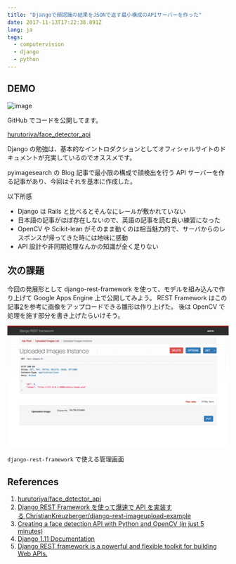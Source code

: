```yaml
---
title: "Djangoで顔認識の結果をJSONで返す最小構成のAPIサーバーを作った"
date: 2017-11-13T17:22:38.891Z
lang: ja
tags:
  - computervision
  - django
  - python
---
```


## DEMO

![image](/posts/2017-11-13/images/1.gif)

GitHub でコードを公開してます。

[hurutoriya/face_detector_api](https://github.com/hurutoriya/face_detector_api)

Django の勉強は、基本的なイントロダクションとしてオフィシャルサイトのドキュメントが充実しているのでオススメです。

pyimagesearch の Blog 記事で最小限の構成で顔検出を行う API サーバーを作る記事があり、今回はそれを基本に作成した。

以下所感

- Django は Rails と比べるとそんなにレールが敷かれていない
- 日本語の記事がほぼ存在しないので、英語の記事を読む良い練習になった
- OpenCV や Scikit-lean がそのまま動くのは相当魅力的で、サーバからのレスポンスが帰ってきた時には地味に感動
- API 設計や非同期処理なんかの知識が全く足りない

## 次の課題

今回の発展形として django-rest-framework を使って、モデルを組み込んで作り上げて Google Apps Engine 上で公開してみよう。 REST Framework はこの記事[2](https://hurutoriya.github.io/blog/django-start.html#fn-django_rest_article)を参考に画像をアップロードできる雛形は作り上げた。 後は OpenCV で処理を施す部分を書き上げたらいけそう。

![image](/posts/2017-11-13/images/2.png)

`django-rest-framework` で使える管理画面

## References

1.  [hurutoriya/face_detector_api](https://github.com/hurutoriya/face_detector_api)
2.  [Django REST Framework を使って爆速で API を実装する](http://qiita.com/kimihiro_n/items/86e0a9e619720e57ecd8),[ChristianKreuzberger/django-rest-imageupload-example](https://github.com/ChristianKreuzberger/django-rest-imageupload-example/tree/master/tutorial)
3.  [Creating a face detection API with Python and OpenCV (in just 5 minutes)](http://www.pyimagesearch.com/2015/05/11/creating-a-face-detection-api-with-python-and-opencv-in-just-5-minutes/)
4.  [Django 1.11 Documentation](https://docs.djangoproject.com/ja/1.11/intro/)
5.  [Django REST framework is a powerful and flexible toolkit for building Web APIs.](http://www.django-rest-framework.org/)
